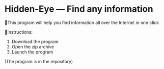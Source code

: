 # Hidden-Eye — Find any information 

🔎This program will help you find information all over the Internet in one click 

📃Instructions: 

1. Download the program
2. Open the zip archive
3. Launch the program

(The program is in the repository)
